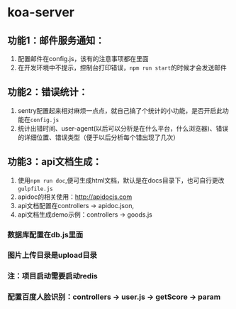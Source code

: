 # koa-server

## 功能1：邮件服务通知：
1. 配置邮件在config.js，该有的注意事项都在里面
2. 在开发环境中不提示，控制台打印错误，`npm run start`的时候才会发送邮件


## 功能2：错误统计：
1. sentry配置起来相对麻烦一点点，就自己搞了个统计的小功能，是否开启此功能在`config.js`
2. 统计出错时间、user-agent(以后可以分析是在什么平台，什么浏览器)、错误的详细位置、错误类型（便于以后分析每个错出现了几次）

## 功能3：api文档生成：
1. 使用`npm run doc`,便可生成html文档，默认是在docs目录下，也可自行更改`gulpfile.js`
2. apidoc的相关使用：http://apidocjs.com
3. api文档配置在controllers -> apidoc.json,
4. api文档生成demo示例：controllers -> goods.js

### 数据库配置在db.js里面

### 图片上传目录是upload目录

### 注：项目启动需要启动redis

### 配置百度人脸识别：controllers -> user.js -> getScore -> param